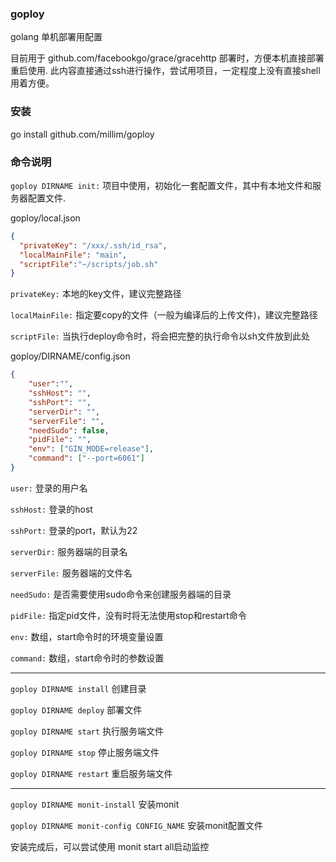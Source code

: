 ### goploy 
golang 单机部署用配置

目前用于 github.com/facebookgo/grace/gracehttp 部署时，方便本机直接部署重启使用.
此内容直接通过ssh进行操作，尝试用项目，一定程度上没有直接shell用着方便。

### 安装
go install github.com/millim/goploy

### 命令说明
`goploy DIRNAME init:` 项目中使用，初始化一套配置文件，其中有本地文件和服务器配置文件.

goploy/local.json
```json
{
  "privateKey": "/xxx/.ssh/id_rsa",
  "localMainFile": "main",
  "scriptFile":"~/scripts/job.sh"
}
```
`privateKey:` 本地的key文件，建议完整路径

`localMainFile:` 指定要copy的文件（一般为编译后的上传文件)，建议完整路径

`scriptFile:` 当执行deploy命令时，将会把完整的执行命令以sh文件放到此处

goploy/DIRNAME/config.json
```json
{
	"user":"",
	"sshHost": "",
	"sshPort": "",
	"serverDir": "",
	"serverFile": "",
	"needSudo": false,
	"pidFile": "",
	"env": ["GIN_MODE=release"],
	"command": ["--port=6061"]
}
```

`user:` 登录的用户名

`sshHost:` 登录的host

`sshPort:` 登录的port，默认为22

`serverDir:` 服务器端的目录名

`serverFile:` 服务器端的文件名

`needSudo:` 是否需要使用sudo命令来创建服务器端的目录

`pidFile:` 指定pid文件，没有时将无法使用stop和restart命令

`env:` 数组，start命令时的环境变量设置

`command:` 数组，start命令时的参数设置

---

`goploy DIRNAME install` 创建目录

`goploy DIRNAME deploy`  部署文件

`goploy DIRNAME start`   执行服务端文件

`goploy DIRNAME stop`    停止服务端文件

`goploy DIRNAME restart` 重启服务端文件


---

`goploy DIRNAME monit-install` 安装monit

`goploy DIRNAME monit-config CONFIG_NAME` 安装monit配置文件

安装完成后，可以尝试使用 monit start all启动监控